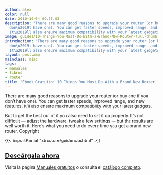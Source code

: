 ```yaml
---
author: alex
color: null
date: 2016-10-04 06:57:02
description: "There are many good reasons to upgrade your router (or buy one if you
  don\u2019t have one). You can get faster speeds, improved range, and new features.
  It\u2019ll also ensure maximum compatibility with your latest gadgets."
image: guides/10-Things-You-Must-Do-With-a-Brand-New-Router-full-thumb.jpg
introduction: "There are many good reasons to upgrade your router (or buy one if you
  don\u2019t have one). You can get faster speeds, improved range, and new features.
  It\u2019ll also ensure maximum compatibility with your latest gadgets."
layout: post.amp
mainclass: misc
tags:
- manuales
- libros
- router
title: 'Ebook Gratuito: 10 Things You Must Do With a Brand New Router'
---
```


<figure>
   <amp-img on="tap:lightbox1" role="button" tabindex="0" layout="responsive" src="/img/guides/10-Things-You-Must-Do-With-a-Brand-New-Router-centered.jpg" alt="{{ title }}" title="{{ title }}" width="800" height="420">
   </amp-img>
</figure>

There are many good reasons to upgrade your router (or buy one if you don’t have one). You can get faster speeds, improved range, and new features. It’ll also ensure maximum compatibility with your latest gadgets.

But to get the best out of it you also need to set it up properly. It’s not difficult — adjust the hardware, tweak a few settings — but the results are well worth it. Here’s what you need to do every time you get a brand new router.
Copyright

{{< importPartial "structure/guidenote.html" >}}

<div class="button-post">
  <h2><a href="http://bashyc-blogspot.tradepub.com/c/pubRD.mpl?sr=oc&_t=oc:&qf=w_make298" target="_blank">Descárgala ahora</a></h2>
</div>

Visita la página [Manuales gratuitos][1] o consulta el [catálogo completo][2].

<!--more-->

[1]: https://elbauldelprogramador.com/manuales-gratuitos/
[2]: http://elbauldelprogramador.tradepub.com/category/information-technology/1207/ "Catálogo completo de Guías gratuítas "